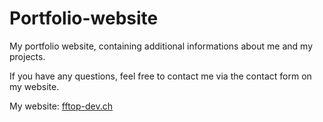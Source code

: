 # Portfolio-website
My portfolio website, containing additional informations 
about me and my projects.


If you have any questions, feel free to contact me via the contact form on my website.

My website:
[fftop-dev.ch](www.fftop-dev.ch)






